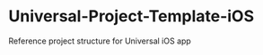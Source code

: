 Universal-Project-Template-iOS
==============================

Reference project structure for Universal iOS app